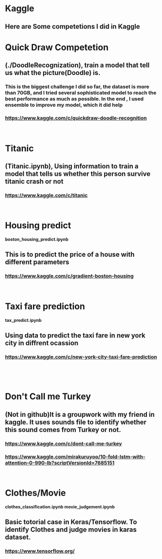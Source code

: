 # Kaggle
## Here are Some competetions I did in Kaggle


# Quick Draw Competetion
## (./DoodleRecognization), train a model that tell us what the picture(Doodle) is.
### This is the biggest challenge I did so far, the dataset is more than 70GB, and I tried several sophisticated model to reach the best performance as much as possible. In the end , I used ensemble to improve my model, which it did help
### https://www.kaggle.com/c/quickdraw-doodle-recognition

&nbsp;
# Titanic
## (Titanic.ipynb), Using information to train a model that tells us whether this person survive titanic crash or not
### https://www.kaggle.com/c/titanic
&nbsp;
# Housing predict
#### boston_housing_predict.ipynb
## This is to predict the price of a house with different parameters
### https://www.kaggle.com/c/gradient-boston-housing
&nbsp;
# Taxi fare prediction
#### tax_predict.ipynb
## Using data to predict the taxi fare in new york city in diffrent ocassion
### https://www.kaggle.com/c/new-york-city-taxi-fare-prediction
&nbsp;

&nbsp;
# Don't Call me Turkey
## (Not in github)It is a groupwork with my friend in kaggle. It uses sounds file to identify whether this sound comes from Turkey or not.
### https://www.kaggle.com/c/dont-call-me-turkey
### https://www.kaggle.com/mirakuruyoo/10-fold-lstm-with-attention-0-990-lb?scriptVersionId=7685151

&nbsp;
# Clothes/Movie
####  clothes_classification.ipynb  movie_judgement.ipynb 
## Basic totorial case in Keras/Tensorflow. To identify Clothes and judge movies in karas dataset.
### https://www.tensorflow.org/
